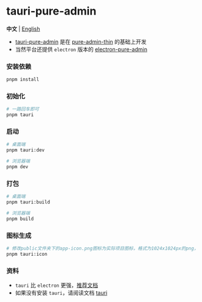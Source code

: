 <h1>tauri-pure-admin</h1>

**中文** | [English](./README.en-US.md)

- [tauri-pure-admin](https://github.com/xiaoxian521/tauri-pure-admin) 是在 [pure-admin-thin](https://github.com/xiaoxian521/pure-admin-thin) 的基础上开发
- 当然平台还提供 `electron` 版本的 [electron-pure-admin](https://github.com/xiaoxian521/electron-pure-admin)

### 安装依赖

```sh
pnpm install
```

### 初始化

```sh
# 一路回车即可
pnpm tauri
```

### 启动

```sh
# 桌面端
pnpm tauri:dev
```

```sh
# 浏览器端
pnpm dev
```

### 打包

```sh
# 桌面端
pnpm tauri:build
```

```sh
# 浏览器端
pnpm build
```

### 图标生成

```sh
# 修改public文件夹下的app-icon.png图标为实际项目图标，格式为1024x1024px的png，然后执行下面的命令即可一键生成所有平台的icon并放在src-tauri/icons文件夹中
pnpm tauri:icon
```

### 资料

- `tauri` 比 `electron` 更强，[推荐文档](https://www.cnblogs.com/Grewer/p/12789261.html)
- 如果没有安装 `tauri`，请阅读文档 [tauri](https://tauri.app/zh/)
